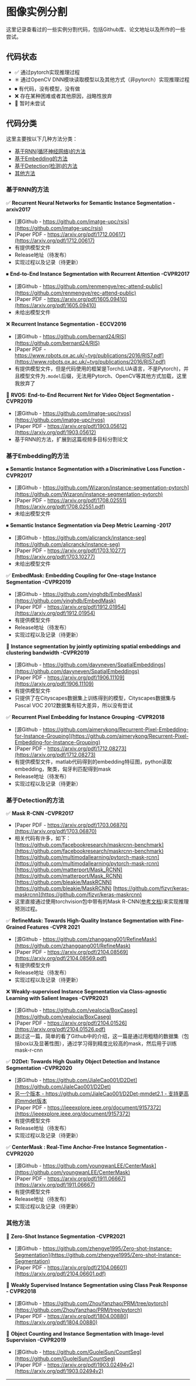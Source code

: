 # 图像实例分割

这里记录查看过的一些实例分割代码，包括Github库、论文地址以及所作的一些尝试。

## 代码状态

* ✅  通过pytorch实现推理过程
* ✳️  通过OpenCV DNN模块读取模型以及其他方式（非pytorch）实现推理过程
* ⏹  有代码，没有模型，没有做
* ❌  存在某种困难或者其他原因，战略性放弃
* 🔶  暂时未尝试

## 代码分类

这里主要按以下几种方法分类：

- [基于RNN(循环神经网络)的方法](#基于RNN的方法)
- [基于Embedding的方法](#基于Embedding的方法)
- [基于Detection(检测)的方法](#基于Detection的方法)
- [其他方法](#其他方法)

### 基于RNN的方法

✅ **Recurrent Neural Networks for Semantic Instance Segmentation -arxiv2017**

- [源Github - https://github.com/imatge-upc/rsis](https://github.com/imatge-upc/rsis)
- [Paper PDF - https://arxiv.org/pdf/1712.00617](https://arxiv.org/pdf/1712.00617)
- 有提供模型文件
- Release地址（待发布）
- 实现过程以及记录（待更新）

⏹ **End-to-End Instance Segmentation with Recurrent Attention -CVPR2017**

* [源Github - https://github.com/renmengye/rec-attend-public](https://github.com/renmengye/rec-attend-public)
* [Paper PDF - https://arxiv.org/pdf/1605.09410](https://arxiv.org/pdf/1605.09410)
* 未给出模型文件

❌ **Recurrent Instance Segmentation - ECCV2016**

* [源Github - https://github.com/bernard24/RIS](https://github.com/bernard24/RIS)
* [Paper PDF - https://www.robots.ox.ac.uk/~tvg/publications/2016/RIS7.pdf](https://www.robots.ox.ac.uk/~tvg/publications/2016/RIS7.pdf)
* 有提供模型文件，但是代码使用的框架是Torch(LUA语言，不是Pytorch)，并且模型文件为`.model`后缀，无法用Pytorch、OpenCV等其他方式加载，这里我放弃了

🔶 **RVOS: End-to-End Recurrent Net for Video Object Segmentation -CVPR2019**

* [源Github - https://github.com/imatge-upc/rvos](https://github.com/imatge-upc/rvos)
* [Paper PDF - https://arxiv.org/pdf/1903.05612](https://arxiv.org/pdf/1903.05612)
* 基于RNN的方法，扩展到这篇视频多目标分割论文

### 基于Embedding的方法

⏹ **Semantic Instance Segmentation with a Discriminative Loss Function -CVPR2017**

* [源Github - https://github.com/Wizaron/instance-segmentation-pytorch](https://github.com/Wizaron/instance-segmentation-pytorch)
* [Paper PDF - https://arxiv.org/pdf/1708.02551](https://arxiv.org/pdf/1708.02551.pdf)
* 未给出模型文件

⏹ **Semantic Instance Segmentation via Deep Metric Learning -2017**

* [源Github - https://github.com/alicranck/instance-seg](https://github.com/alicranck/instance-seg)
* [Paper PDF - https://arxiv.org/pdf/1703.10277](https://arxiv.org/pdf/1703.10277)
* 未给出模型文件

✅ **EmbedMask: Embedding Coupling for One-stage Instance Segmentation -CVPR2019**

* [源Github - https://github.com/yinghdb/EmbedMask](https://github.com/yinghdb/EmbedMask)
* [Paper PDF - https://arxiv.org/pdf/1912.01954](https://arxiv.org/pdf/1912.01954)
* 有提供模型文件
* Release地址（待发布）
* 实现过程以及记录（待更新）

🔶 **Instance segmentation by jointly optimizing spatial embeddings and clustering bandwidth -CVPR2019**

* [源Github - https://github.com/davyneven/SpatialEmbeddings](https://github.com/davyneven/SpatialEmbeddings)
* [Paper PDF - https://arxiv.org/pdf/1906.11109](https://arxiv.org/pdf/1906.11109)
* 有提供模型文件
* 只提供了在Cityscapes数据集上训练得到的模型，Cityscapes数据集与Pascal VOC 2012数据集有较大差异，所以没有尝试

✅ **Recurrent Pixel Embedding for Instance Grouping -CVPR2018**

* [源Github - https://github.com/aimerykong/Recurrent-Pixel-Embedding-for-Instance-Grouping](https://github.com/aimerykong/Recurrent-Pixel-Embedding-for-Instance-Grouping)
* [Paper PDF - https://arxiv.org/pdf/1712.08273](https://arxiv.org/pdf/1712.08273)
* 有提供模型文件，matlab代码得到的embedding特征图，python读取embedding，聚类，匈牙利匹配得到mask
* Release地址（待发布）
* 实现过程以及记录（待更新）

### 基于Detection的方法

✅ **Mask R-CNN -CVPR2017**

* [Paper PDF - https://arxiv.org/pdf/1703.06870](https://arxiv.org/pdf/1703.06870)
* 相关代码有许多，如下：
  [https://github.com/facebookresearch/maskrcnn-benchmark](https://github.com/facebookresearch/maskrcnn-benchmark)
  [https://github.com/multimodallearning/pytorch-mask-rcnn](https://github.com/multimodallearning/pytorch-mask-rcnn)
  [https://github.com/matterport/Mask_RCNN](https://github.com/matterport/Mask_RCNN)
  [https://github.com/bleakie/MaskRCNN](https://github.com/bleakie/MaskRCNN)
  [https://github.com/fizyr/keras-maskrcnn](https://github.com/fizyr/keras-maskrcnn)
* 这里直接通过使用torchvision包中带有的Mask R-CNN([参考文档](https://pytorch.org/vision/stable/models.html#mask-r-cnn))来实现推理预测过程。

✅ **RefineMask: Towards High-Quality Instance Segmentation with Fine-Grained Features -CVPR 2021**

* [源Github - https://github.com/zhanggang001/RefineMask](https://github.com/zhanggang001/RefineMask)
* [Paper PDF - https://arxiv.org/pdf/2104.08569](https://arxiv.org/pdf/2104.08569.pdf)
* 有提供模型文件
* Release地址（待发布）
* 实现过程以及记录（待更新）

❌ **Weakly-supervised Instance Segmentation via Class-agnostic Learning with Salient Images -CVPR2021**

* [源Github - https://github.com/vealocia/BoxCaseg](https://github.com/vealocia/BoxCaseg)
* [Paper PDF - https://arxiv.org/pdf/2104.01526](https://arxiv.org/pdf/2104.01526.pdf)
* 跳过这一篇，简单的看了Github中的介绍，这一篇是通过用粗糙的数据集（包括box以及显著性图），通过学习得到精度比较高的mask，然后用于训练mask-r-cnn

✅ **D2Det: Towards High Quality Object Detection and Instance Segmentation -CVPR2020**

* [源Github - https://github.com/JialeCao001/D2Det](https://github.com/JialeCao001/D2Det)
* [另一个版本 - https://github.com/JialeCao001/D2Det-mmdet2.1 - 支持更高的mmdet版本](https://github.com/JialeCao001/D2Det-mmdet2.1)
* [Paper PDF - https://ieeexplore.ieee.org/document/9157372](https://ieeexplore.ieee.org/document/9157372)
* 有提供模型文件
* Release地址（待发布）
* 实现过程以及记录（待更新）

✅ **CenterMask : Real-Time Anchor-Free Instance Segmentation -CVPR2020**

* [源Github - https://github.com/youngwanLEE/CenterMask](https://github.com/youngwanLEE/CenterMask)
* [Paper PDF - https://arxiv.org/pdf/1911.06667](https://arxiv.org/pdf/1911.06667)
* 有提供模型文件
* Release地址（待发布）
* 实现过程以及记录（待更新）

### 其他方法

🔶 **Zero-Shot Instance Segmentation  -CVPR2021**

* [源Github - https://github.com/zhengye1995/Zero-shot-Instance-Segmentation](https://github.com/zhengye1995/Zero-shot-Instance-Segmentation)
* [Paper PDF - https://arxiv.org/pdf/2104.06601](https://arxiv.org/pdf/2104.06601.pdf)

🔶 **Weakly Supervised Instance Segmentation using Class Peak Response - CVPR2018**

* [源Github - https://github.com/ZhouYanzhao/PRM/tree/pytorch](https://github.com/ZhouYanzhao/PRM/tree/pytorch)
* [Paper PDF - https://arxiv.org/pdf/1804.00880](https://arxiv.org/pdf/1804.00880)

🔶 **Object Counting and Instance Segmentation with Image-level Supervision -CVPR2019**

* [源Github - https://github.com/GuoleiSun/CountSeg](https://github.com/GuoleiSun/CountSeg)
* [Paper PDF - https://arxiv.org/pdf/1903.02494v2](https://arxiv.org/pdf/1903.02494v2)

---
